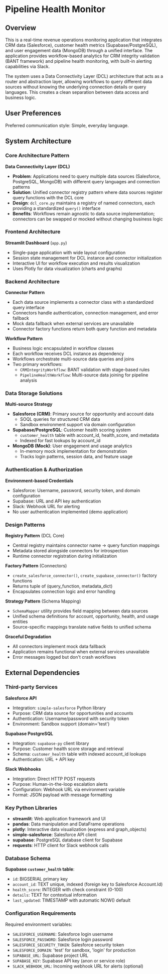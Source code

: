 # Pipeline Health Monitor

## Overview

This is a real-time revenue operations monitoring application that integrates CRM data (Salesforce), customer health metrics (Supabase/PostgreSQL), and user engagement data (MongoDB) through a unified interface. The application provides workflow-based analytics for CRM integrity validation (BANT framework) and pipeline health monitoring, with built-in alerting capabilities via Slack.

The system uses a Data Connectivity Layer (DCL) architecture that acts as a router and abstraction layer, allowing workflows to query different data sources without knowing the underlying connection details or query languages. This creates a clean separation between data access and business logic.

## User Preferences

Preferred communication style: Simple, everyday language.

## System Architecture

### Core Architecture Pattern

**Data Connectivity Layer (DCL)**
- **Problem**: Applications need to query multiple data sources (Salesforce, PostgreSQL, MongoDB) with different query languages and connection patterns
- **Solution**: Unified connector registry pattern where data sources register query functions with the DCL core
- **Design**: `dcl_core.py` maintains a registry of named connectors, each providing a standardized `query()` interface
- **Benefits**: Workflows remain agnostic to data source implementation; connectors can be swapped or mocked without changing business logic

### Frontend Architecture

**Streamlit Dashboard** (`app.py`)
- Single-page application with wide layout configuration
- Session state management for DCL instance and connector initialization
- Interactive UI for workflow execution and results visualization
- Uses Plotly for data visualization (charts and graphs)

### Backend Architecture

**Connector Pattern**
- Each data source implements a connector class with a standardized query interface
- Connectors handle authentication, connection management, and error fallback
- Mock data fallback when external services are unavailable
- Connector factory functions return both query function and metadata

**Workflow Pattern**
- Business logic encapsulated in workflow classes
- Each workflow receives DCL instance as dependency
- Workflows orchestrate multi-source data queries and joins
- Two primary workflows:
  - `CRMIntegrityWorkflow`: BANT validation with stage-based rules
  - `PipelineHealthWorkflow`: Multi-source data joining for pipeline analysis

### Data Storage Solutions

**Multi-source Strategy**
- **Salesforce (CRM)**: Primary source for opportunity and account data
  - SOQL queries for structured CRM data
  - Sandbox environment support via domain configuration
- **Supabase/PostgreSQL**: Customer health scoring system
  - `customer_health` table with account_id, health_score, and metadata
  - Indexed for fast lookups by account_id
- **MongoDB (Mock)**: User engagement and usage analytics
  - In-memory mock implementation for demonstration
  - Tracks login patterns, session data, and feature usage

### Authentication & Authorization

**Environment-based Credentials**
- Salesforce: Username, password, security token, and domain configuration
- Supabase: URL and API key authentication
- Slack: Webhook URL for alerting
- No user authentication implemented (demo application)

### Design Patterns

**Registry Pattern** (DCL Core)
- Central registry maintains connector name → query function mappings
- Metadata stored alongside connectors for introspection
- Runtime connector registration during initialization

**Factory Pattern** (Connectors)
- `create_salesforce_connector()`, `create_supabase_connector()` factory functions
- Returns tuple of (query_function, metadata_dict)
- Encapsulates connection logic and error handling

**Strategy Pattern** (Schema Mapping)
- `SchemaMapper` utility provides field mapping between data sources
- Unified schema definitions for account, opportunity, health, and usage entities
- Source-specific mappings translate native fields to unified schema

**Graceful Degradation**
- All connectors implement mock data fallback
- Application remains functional when external services unavailable
- Error messages logged but don't crash workflows

## External Dependencies

### Third-party Services

**Salesforce API**
- Integration: `simple-salesforce` Python library
- Purpose: CRM data source for opportunities and accounts
- Authentication: Username/password with security token
- Environment: Sandbox support (domain='test')

**Supabase PostgreSQL**
- Integration: `supabase-py` client library
- Purpose: Customer health score storage and retrieval
- Schema: `customer_health` table with indexed account_id lookups
- Authentication: URL + API key

**Slack Webhooks**
- Integration: Direct HTTP POST requests
- Purpose: Human-in-the-loop escalation alerts
- Configuration: Webhook URL via environment variable
- Format: JSON payload with message formatting

### Key Python Libraries

- **streamlit**: Web application framework and UI
- **pandas**: Data manipulation and DataFrame operations
- **plotly**: Interactive data visualization (express and graph_objects)
- **simple-salesforce**: Salesforce API client
- **supabase**: PostgreSQL database client for Supabase
- **requests**: HTTP client for Slack webhook calls

### Database Schema

**Supabase `customer_health` table**:
- `id`: BIGSERIAL primary key
- `account_id`: TEXT unique, indexed (foreign key to Salesforce Account.Id)
- `health_score`: INTEGER with check constraint (0-100)
- `details`: TEXT for contextual information
- `last_updated`: TIMESTAMP with automatic NOW() default

### Configuration Requirements

Required environment variables:
- `SALESFORCE_USERNAME`: Salesforce login username
- `SALESFORCE_PASSWORD`: Salesforce login password
- `SALESFORCE_SECURITY_TOKEN`: Salesforce security token
- `SALESFORCE_DOMAIN`: 'test' for sandbox, 'login' for production
- `SUPABASE_URL`: Supabase project URL
- `SUPABASE_KEY`: Supabase API key (anon or service role)
- `SLACK_WEBHOOK_URL`: Incoming webhook URL for alerts (optional)